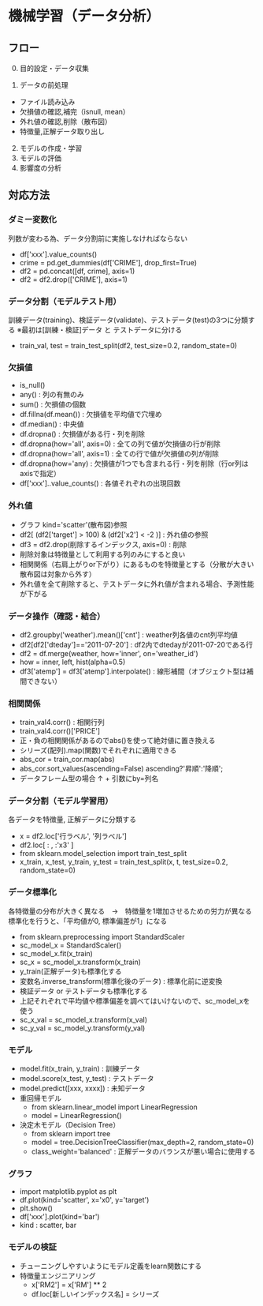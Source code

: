 # 機械学習（データ分析）

## フロー

0. 目的設定・データ収集

1. データの前処理
  - ファイル読み込み
  - 欠損値の確認,補完（isnull, mean）
  - 外れ値の確認,削除（散布図）
  - 特徴量,正解データ取り出し
  
2. モデルの作成・学習
3. モデルの評価
4. 影響度の分析

## 対応方法

### ダミー変数化
列数が変わる為、データ分割前に実施しなければならない
  - df['xxx'].value_counts()
  - crime = pd.get_dummies(df['CRIME'], drop_first=True)
  - df2 = pd.concat([df, crime], axis=1)
  - df2 = df2.drop(['CRIME'], axis=1)
  
### データ分割（モデルテスト用）
訓練データ(training)、検証データ(validate)、テストデータ(test)の3つに分類する
※最初は[訓練・検証]データ と テストデータに分ける
  - train_val, test = train_test_split(df2, test_size=0.2, random_state=0)

### 欠損値
  - is_null()
  - any() : 列の有無のみ
  - sum() : 欠損値の個数
  - df.fillna(df.mean()) : 欠損値を平均値で穴埋め
  - df.median() : 中央値
  - df.dropna() : 欠損値がある行・列を削除
  - df.dropna(how='all', axis=0) : 全ての列で値が欠損値の行が削除
  - df.dropna(how='all', axis=1) : 全ての行で値が欠損値の列が削除
  - df.dropna(how='any) : 欠損値が1つでも含まれる行・列を削除（行or列はaxisで指定）
  - df['xxx']..value_counts() : 各値それぞれの出現回数
  
### 外れ値
  - グラフ kind='scatter'(散布図)参照
  - df2[ (df2['target'] > 100) & (df2['x2'] < -2 )] : 外れ値の参照
  - df3 = df2.drop(削除するインデックス, axis=0) : 削除
  - 削除対象は特徴量として利用する列のみにすると良い
  - 相関関係（右肩上がりor下がり）にあるものを特徴量とする（分散が大きい散布図は対象から外す）
  - 外れ値を全て削除すると、テストデータに外れ値が含まれる場合、予測性能が下がる
  
### データ操作（確認・結合）
  - df2.groupby('weather').mean()['cnt'] : weather列各値のcnt列平均値
  - df2[df2['dteday']=='2011-07-20'] : df2内でdtedayが2011-07-20である行
  - df2 = df.merge(weather, how='inner', on='weather_id')
  - how = inner, left, hist(alpha=0.5)
  - df3['atemp'] = df3['atemp'].interpolate() : 線形補間（オブジェクト型は補間できない）
  
  
### 相関関係
  - train_val4.corr() : 相関行列
  - train_val4.corr()['PRICE']
  - 正・負の相関関係があるのでabs()を使って絶対値に置き換える
  - シリーズ(配列).map(関数)でそれぞれに適用できる
  - abs_cor = train_cor.map(abs)
  - abs_cor.sort_values(ascending=False)  ascending?'昇順':'降順';
  - データフレーム型の場合 ↑ + 引数にby=列名
  
### データ分割（モデル学習用）
各データを特徴量, 正解データに分類する
  - x = df2.loc['行ラベル', '列ラベル']
  - df2.loc[ : , :'x3' ]
  - from sklearn.model_selection import train_test_split
  - x_train, x_test, y_train, y_test = train_test_split(x, t, test_size=0.2, random_state=0)
  
### データ標準化
各特徴量の分布が大きく異なる　→　特徴量を1増加させるための労力が異なる
標準化を行うと、「平均値が0, 標準偏差が1」になる
  - from sklearn.preprocessing import StandardScaler
  - sc_model_x = StandardScaler()
  - sc_model_x.fit(x_train)
  - sc_x = sc_model_x.transform(x_train)
  - y_train(正解データ)も標準化する
  - 変数名.inverse_transform(標準化後のデータ) : 標準化前に逆変換
  - 検証データ or テストデータも標準化する
  - 上記それぞれで平均値や標準偏差を調べてはいけないので、sc_model_xを使う
  - sc_x_val = sc_model_x.transform(x_val)
  - sc_y_val = sc_model_y.transform(y_val)
  
### モデル
  - model.fit(x_train, y_train) : 訓練データ
  - model.score(x_test, y_test) : テストデータ
  - model.predict([xxx, xxxx]) : 未知データ
  - 重回帰モデル
    - from sklearn.linear_model import LinearRegression
    - model = LinearRegression()
  - 決定木モデル（Decision Tree）
    - from sklearn import tree
    - model = tree.DecisionTreeClassifier(max_depth=2, random_state=0)
    - class_weight='balanced' : 正解データのバランスが悪い場合に使用する
  
### グラフ
  - import matplotlib.pyplot as plt
  - df.plot(kind='scatter', x='x0', y='target')
  - plt.show()
  - df['xxx'].plot(kind='bar')
  - kind : scatter, bar
  
### モデルの検証
  - チューニングしやすいようにモデル定義をlearn関数にする
  - 特徴量エンジニアリング
    - x['RM2'] = x['RM'] ** 2
    - df.loc[新しいインデックス名] = シリーズ